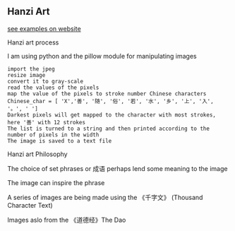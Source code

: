 ## Hanzi Art

[see examples on website](https://greggelong.github.io/index.html)  

Hanzi art process

I am using python and the pillow module for manipulating images

    import the jpeg
    resize image
    convert it to gray-scale
    read the values of the pixels
    map the value of the pixels to stroke number Chinese characters
    Chinese_char = [ 'X','善', '随', '俗', '若', '水', '乡', '上', '入', '。', ' ']
    Darkest pixels will get mapped to the character with most strokes, here '善' with 12 strokes
    The list is turned to a string and then printed according to the number of pixels in the width
    The image is saved to a text file

Hanzi art Philosophy

The choice of set phrases or 成语 perhaps lend some meaning to the image

The image can inspire the phrase

A series of images are being made using the 《千字文》 (Thousand Character Text)

Images aslo from the 《道德经》The Dao

 

 
